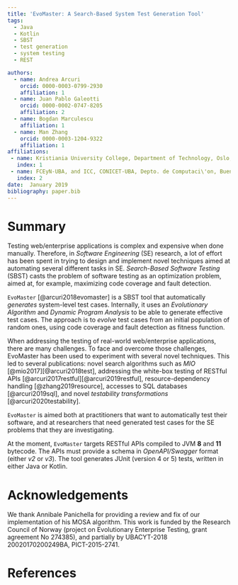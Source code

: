 ```yaml
---
title: 'EvoMaster: A Search-Based System Test Generation Tool'
tags:
  - Java
  - Kotlin
  - SBST
  - test generation
  - system testing
  - REST

authors:
  - name: Andrea Arcuri
    orcid: 0000-0003-0799-2930
    affiliation: 1
  - name: Juan Pablo Galeotti
    orcid: 0000-0002-0747-8205
    affiliation: 2
  - name: Bogdan Marculescu
    affiliation: 1
  - name: Man Zhang
    orcid: 0000-0003-1204-9322
    affiliation: 1
affiliations:
 - name: Kristiania University College, Department of Technology, Oslo, Norway
   index: 1
 - name: FCEyN-UBA, and ICC, CONICET-UBA, Depto. de Computaci\'on, Buenos Aires, Argentina
   index: 2
date:  January 2019
bibliography: paper.bib
---
```



# Summary

Testing web/enterprise applications is complex and expensive when done manually.
Therefore, in *Software Engineering* (SE) research, a lot of effort has been spent in trying 
to design and implement novel techniques aimed at automating several different tasks in SE.
*Search-Based Software Testing* (SBST) casts the problem of software testing as an optimization problem,
aimed at, for example, maximizing code coverage and fault detection.   

``EvoMaster`` [@arcuri2018evomaster]  is a SBST tool 
that automatically *generates* system-level test cases.
Internally, it uses an *Evolutionary Algorithm* 
and *Dynamic Program Analysis*  to be able to generate effective test cases.
The approach is to *evolve* test cases from an initial population of 
random ones, using code coverage and fault detection as fitness function.

When addressing the testing of real-world web/enterprise applications, there are many challenges. 
To face and overcome those challenges, EvoMaster has been used to experiment with several novel techniques.
This led to several publications:
novel search algorithms such as *MIO* [@mio2017][@arcuri2018test],
addressing the white-box testing of RESTful APIs [@arcuri2017restful][@arcuri2019restful],
resource-dependency handling [@zhang2019resource], accesses to SQL databases [@arcuri2019sql],
and novel *testability transformations* [@arcuri2020testability].


``EvoMaster`` is aimed both at practitioners that want to automatically test their software, 
and at researchers that need generated test cases for the SE problems that they are investigating.  

At the moment, ``EvoMaster`` targets RESTful APIs compiled to 
JVM __8__ and __11__ bytecode.
The APIs must provide a schema in *OpenAPI/Swagger* format (either _v2_ or _v3_).
The tool generates JUnit (version 4 or 5) tests, written in either Java or Kotlin.


# Acknowledgements
We thank Annibale Panichella for providing a review and fix of our implementation of his MOSA algorithm. 
This work is funded by the Research Council of Norway (project on Evolutionary Enterprise Testing, grant agreement No 274385), and 
partially by UBACYT-2018 20020170200249BA, PICT-2015-2741.

# References